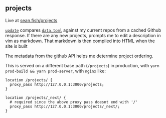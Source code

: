 ## projects

Live at [sean.fish/projects](https://sean.fish/projects)

[`update`](./update) compares [`data.toml`](./data.toml) against my current repos from a cached Github response. If there are any new projects, prompts me to edit a description in vim as markdown. That markdown is then compiled into HTML when the site is built

The metadata from the github API helps me determine project ordering.

This is served on a different base path (`/projects`) in production, with `yarn prod-build && yarn prod-server`, with `nginx` like:

```nginx
location /projects/ {
  proxy_pass http://127.0.0.1:3000/projects;
}

location /projects/_next/ {
  # required since the above proxy pass doesnt end with '/'
  proxy_pass http://127.0.0.1:3000/projects/_next/;
}
```

